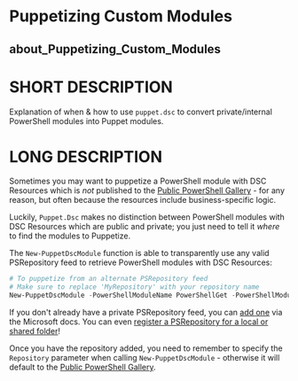# Puppetizing Custom Modules

## about_Puppetizing_Custom_Modules

# SHORT DESCRIPTION

Explanation of when & how to use `puppet.dsc` to convert private/internal PowerShell modules into Puppet modules.

# LONG DESCRIPTION

Sometimes you may want to puppetize a PowerShell module with DSC Resources which is _not_ published to the [Public PowerShell Gallery](https://www.powershellgallery.com/) - for any reason, but often because the resources include business-specific logic.

Luckily, `Puppet.Dsc` makes no distinction between PowerShell modules with DSC Resources which are public and private; you just need to tell it _where_ to find the modules to Puppetize.

The `New-PuppetDscModule` function is able to transparently use any valid PSRepository feed to retrieve PowerShell modules with DSC Resources:

```powershell
# To puppetize from an alternate PSRepository feed
# Make sure to replace 'MyRepository' with your repository name
New-PuppetDscModule -PowerShellModuleName PowerShellGet -PowerShellModuleVersion 2.2.3 -Repository MyRepository
```

If you don't already have a private PSRepository feed, you can [add one](https://docs.microsoft.com/en-us/powershell/scripting/gallery/how-to/working-with-local-psrepositories?view=powershell-7.1) via the Microsoft docs.
You can even [register a PSRepository for a local or shared folder](https://docs.microsoft.com/en-us/powershell/scripting/gallery/how-to/working-with-local-psrepositories?view=powershell-7.1#registering-a-local-repository)!

Once you have the repository added, you need to remember to specify the `Repository` parameter when calling `New-PuppetDscModule` - otherwise it will default to the [Public PowerShell Gallery](https://www.powershellgallery.com/).
